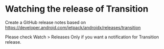 # Watching the release of Transition

Create a GitHub release notes based on https://developer.android.com/jetpack/androidx/releases/transition

Please check Watch > Releases Only if you want a notification for Transition release.
